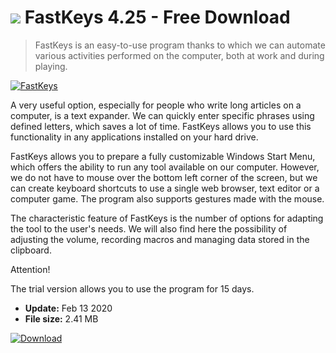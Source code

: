 # ![](https://cdn.softexe.net/static/icon/b/fastkeys-8561.png) FastKeys 4.25 - Free Download

> FastKeys is an easy-to-use program thanks to which we can automate various activities performed on the computer, both at work and during playing.

[![FastKeys](https://gallery.dpcdn.pl/imgc/Tools/63863/g_-_420x350_1.5_-_x20151127185747_0.png)](https://softexe.net/win/system/control/fastkeys:hefp.html)

A very useful option, especially for people who write long articles on a computer, is a text expander. We can quickly enter specific phrases using defined letters, which saves a lot of time. FastKeys allows you to use this functionality in any applications installed on your hard drive.
 
 FastKeys allows you to prepare a fully customizable Windows Start Menu, which offers the ability to run any tool available on our computer. However, we do not have to mouse over the bottom left corner of the screen, but we can create keyboard shortcuts to use a single web browser, text editor or a computer game. The program also supports gestures made with the mouse.
 
 The characteristic feature of FastKeys is the number of options for adapting the tool to the user's needs. We will also find here the possibility of adjusting the volume, recording macros and managing data stored in the clipboard.
 
 Attention!
 
 The trial version allows you to use the program for 15 days.


- **Update:** Feb 13 2020
- **File size:** 2.41 MB

[![Download](https://cdn.softexe.net/static/img/download.png)](https://softexe.net/win/system/control/fastkeys:hefp.html)

